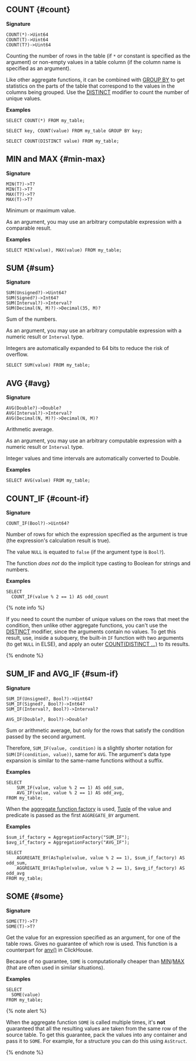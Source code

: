 
## COUNT {#count}

**Signature**
```
COUNT(*)->Uint64
COUNT(T)->Uint64
COUNT(T?)->Uint64
```

Counting the number of rows in the table (if `*` or constant is specified as the argument) or non-empty values in a table column (if the column name is specified as an argument).

Like other aggregate functions, it can be combined with [GROUP BY](../../../syntax/group_by.md) to get statistics on the parts of the table that correspond to the values in the columns being grouped. Use the [DISTINCT](../../../syntax/group_by.md#distinct) modifier to count the number of unique values.

**Examples**
```yql
SELECT COUNT(*) FROM my_table;
```

```yql
SELECT key, COUNT(value) FROM my_table GROUP BY key;
```

```yql
SELECT COUNT(DISTINCT value) FROM my_table;
```

## MIN and MAX {#min-max}

**Signature**
```
MIN(T?)->T?
MIN(T)->T?
MAX(T?)->T?
MAX(T)->T?
```

Minimum or maximum value.

As an argument, you may use an arbitrary computable expression with a comparable result.

**Examples**
```yql
SELECT MIN(value), MAX(value) FROM my_table;
```

## SUM {#sum}

**Signature**
```
SUM(Unsigned?)->Uint64?
SUM(Signed?)->Int64?
SUM(Interval?)->Interval?
SUM(Decimal(N, M)?)->Decimal(35, M)?
```

Sum of the numbers.

As an argument, you may use an arbitrary computable expression with a numeric result or `Interval` type.

Integers are automatically expanded to 64 bits to reduce the risk of overflow.

```yql
SELECT SUM(value) FROM my_table;
```

## AVG {#avg}

**Signature**
```
AVG(Double?)->Double?
AVG(Interval?)->Interval?
AVG(Decimal(N, M)?)->Decimal(N, M)?
```

Arithmetic average.

As an argument, you may use an arbitrary computable expression with a numeric result or `Interval` type.

Integer values and time intervals are automatically converted to Double.

**Examples**
```yql
SELECT AVG(value) FROM my_table;
```

## COUNT_IF {#count-if}

**Signature**
```
COUNT_IF(Bool?)->Uint64?
```

Number of rows for which the expression specified as the argument is true (the expression's calculation result is true).

The value `NULL` is equated to `false` (if the argument type is `Bool?`).

The function *does not* do the implicit type casting to Boolean for strings and numbers.

**Examples**
```yql
SELECT
  COUNT_IF(value % 2 == 1) AS odd_count
```

{% note info %}

If you need to count the number of unique values on the rows that meet the condition, then unlike other aggregate functions, you can't use the [DISTINCT](../../../syntax/group_by.md#distinct) modifier, since the arguments contain no values. To get this result, use, inside a subquery, the built-in `IF` function with two arguments (to get `NULL` in ELSE), and apply an outer [COUNT(DISTINCT ...)](#count) to its results.

{% endnote %}

## SUM_IF and AVG_IF {#sum-if}

**Signature**
```
SUM_IF(Unsigned?, Bool?)->Uint64?
SUM_IF(Signed?, Bool?)->Int64?
SUM_IF(Interval?, Bool?)->Interval?

AVG_IF(Double?, Bool?)->Double?
```

Sum or arithmetic average, but only for the rows that satisfy the condition passed by the second argument.

Therefore, `SUM_IF(value, condition)` is a slightly shorter notation for `SUM(IF(condition, value))`, same for `AVG`. The argument's data type expansion is similar to the same-name functions without a suffix.

**Examples**
```yql
SELECT
    SUM_IF(value, value % 2 == 1) AS odd_sum,
    AVG_IF(value, value % 2 == 1) AS odd_avg,
FROM my_table;
```

When the [aggregate function factory](../../basic.md#aggregationfactory) is used, [Tuple](#aggregateby) of the value and predicate is passed as the first `AGGREGATE_BY` argument.

**Examples**

```yql
$sum_if_factory = AggregationFactory("SUM_IF");
$avg_if_factory = AggregationFactory("AVG_IF");

SELECT
    AGGREGATE_BY(AsTuple(value, value % 2 == 1), $sum_if_factory) AS odd_sum,
    AGGREGATE_BY(AsTuple(value, value % 2 == 1), $avg_if_factory) AS odd_avg
FROM my_table;
```

## SOME {#some}

**Signature**
```
SOME(T?)->T?
SOME(T)->T?
```

Get the value for an expression specified as an argument, for one of the table rows. Gives no guarantee of which row is used. This function is a counterpart for [any()](https://clickhouse.tech/docs/ru/sql-reference/aggregate-functions/reference/any/) in ClickHouse.

Because of no guarantee, `SOME` is computationally cheaper than [MIN](#min)/[MAX](#max) (that are often used in similar situations).

**Examples**
```yql
SELECT
  SOME(value)
FROM my_table;
```

{% note alert %}

When the aggregate function `SOME` is called multiple times, it's **not** guaranteed that all the resulting values are taken from the same row of the source table. To get this guarantee, pack the values into any container and pass it to `SOME`. For example, for a structure you can do this using `AsStruct`.

{% endnote %}